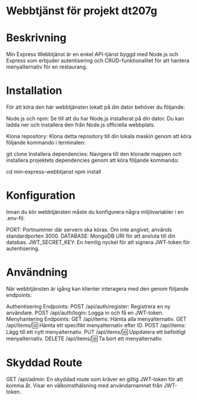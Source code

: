 # Webbtjänst för projekt dt207g

# Beskrivning
Min Express Webbtjänst är en enkel API-tjänst byggd med Node.js och Express som erbjuder autentisering och CRUD-funktionalitet för att hantera menyalternativ för en restaurang.

# Installation
För att köra den här webbtjänsten lokalt på din dator behöver du följande:

Node.js och npm: Se till att du har Node.js installerat på din dator. Du kan ladda ner och installera den från Node.js officiella webbplats.

Klona repository: Klona detta repository till din lokala maskin genom att köra följande kommando i terminalen:

git clone <repository-url>
Installera dependencies: Navigera till den klonade mappen och installera projektets dependencies genom att köra följande kommando:

cd min-express-webbtjanst
npm install

# Konfiguration
Innan du kör webbtjänsten måste du konfigurera några miljövariabler i en .env-fil:

PORT: Portnummer där servern ska köras. Om inte angivet, används standardporten 3000.
DATABASE: MongoDB URI för att ansluta till din databas.
JWT_SECRET_KEY: En hemlig nyckel för att signera JWT-token för autentisering.

# Användning
När webbtjänsten är igång kan klienter interagera med den genom följande endpoints:

Authentisering Endpoints:
POST /api/auth/register: Registrera en ny användare.
POST /api/auth/login: Logga in och få en JWT-token.
Menyhantering Endpoints:
GET /api/items: Hämta alla menyalternativ.
GET /api/items/:id: Hämta ett specifikt menyalternativ efter ID.
POST /api/items: Lägg till ett nytt menyalternativ.
PUT /api/items/:id: Uppdatera ett befintligt menyalternativ.
DELETE /api/items/:id: Ta bort ett menyalternativ.

# Skyddad Route
GET /api/admin: En skyddad route som kräver en giltig JWT-token för att komma åt. Visar en välkomsthälsning med användarnamnet från JWT-token.